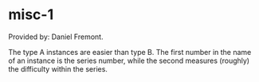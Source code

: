 # misc-1
Provided by: Daniel Fremont.

The type A instances are easier than type B.
The first number in the name of an instance is the series number, while the second measures (roughly) the difficulty within the series.
